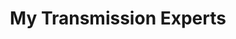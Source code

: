 ---
title: "My Transmission Experts"
url: /houston/my-transmission-experts-jones-road/
shop: Autowerkstatt
---